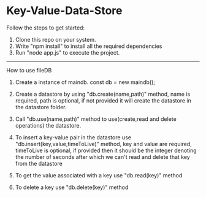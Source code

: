 # Key-Value-Data-Store

Follow the steps to get started:
1) Clone this repo on your system.
2) Write "npm install" to install all the required dependencies
3) Run "node app.js" to execute the project.
-------------------------------------------------------------------------------------------------------------------------------------
How to use fileDB

1) Create a instance of maindb. 
    const db = new maindb();
    
2) Create a datastore by using "db.create(name,path)" method,
  name is required,
  path is optional, if not provided it will create the datastore in the datastore folder.
  
3) Call "db.use(name,path)" method to use(create,read and delete operations) the datastore.

4) To insert a key-value pair in the datastore use "db.insert(key,value,timeToLive)" method,
    key and value are required,
     timeToLive is optional, if provided then it should be the integer denoting the number of seconds after which we can't read and delete that key from the datastore
     
5) To get the value associated with a key use "db.read(key)" method

6) To delete a key use "db.delete(key)" method
